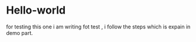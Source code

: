 # Hello-world
for testing 
this one i am writing fot test , i follow the steps which is expain in demo part.
